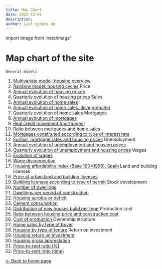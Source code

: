 ```yaml
---
title: Map Chart
date: 2022-12-01
description:
author: Last update on
---
```


import Image from 'next/image'

# Map chart of the site

    General models
  1. [Multivariate model, housing overview](/images/multivariate.png)
  1. [Rainbow model: housing cycles](/images/rainbow.png)
    Price
  1. [Annual evolution of housing prices](/images/priceyearly.png)
  1. [Quarterly evolution of housing prices](/images/pricequarterly.png)
    Sales
  1. [Annual evolution of home sales](/images/salesyearly1.png)
  1. [Annual evolution of home sales, disaggregated](/images/salesyearly2.png)
  1. [Quarterly evolution of home sales](/images/salesquarterly.png)
    Mortgages
  1. [Annual evolution of mortgages](/images/credityearly.png)
  1. [Real credit movement (mortgages)](/images/creditmovement.png)
  1. [Ratio between mortgages and home sales](/images/creditratio.png)
  1. [Mortgages constituted according to type of interest rate](/images/typemortgage.png)
  1. [Euribor, mortgage rates and housing prices](/images/euribor.png)
    Unemployment
  1. [Annual evolution of unemployment and housing prices](/images/labor1.png)
  1. [Quarterly evolution of unemployment and housing prices](/images/labor2.png)
    Wages
  1. [Evolution of wages](/images/wageyearly.png)
  1. [Wage disconnection](/images/wageratio.png)
  1. [Housing affordability index (Base 100=1999), Spain](/images/wageaffordability.png)
    Land and building licenses
  1. [Price of urban land and building licenses](/images/permitsland.png)
  1. [Building licenses according to type of permit](/images/permitstype.png)
    Stock development
  1. [Number of dwellings](/images/stockyearly.png)
  1. [Dwellings per period of construction](/images/stockperiods.png)
  1. [Housing surplus or deficit](/images/stockbalance.png)
  1. [Cement consumption](/images/cement.png)
  1. [Distribution of new houses build per type](/images/typehouse.png)
    Production cost
  1. [Ratio between housing price and construction cost](/images/costratio.png)
  1. [Cost of production ](/images/costchange.png)
    Ownership structure
  1. [Home sales by type of buyer](/images/buyer.png)
  1. [Housing by type of tenure](/images/tenure.png)
    Return on investment
  1. [Housing return on investment](/images/roinet.png)
  1. [Housing gross appreciation](/images/roigross.png)
  1. [Price-to-rent ratio (%)](/images/rentratio.png)
  1. [Price-to-rent ratio (time)](/images/renttime.png)

<div class="meta-line"><a class="meta-back" href="/">← Back to home page</a></div>
